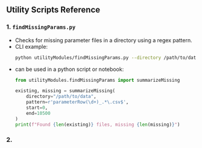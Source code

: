 ## Utility Scripts Reference

### 1. `findMissingParams.py`
- Checks for missing parameter files in a directory using a regex pattern.
- CLI example:
  ```bash
  python utilityModules/findMissingParams.py --directory /path/to/data --pattern 'parameterRow(\d+)_.*\.csv$'
- can be used in a python script or notebook:
  ```python
  from utilityModules.findMissingParams import summarizeMissing

  existing, missing = summarizeMissing(
      directory="/path/to/data",
      pattern=r'parameterRow(\d+)_.*\.csv$',
      start=0,
      end=10500
  )
  print(f"Found {len(existing)} files, missing {len(missing)}")

### 2. 